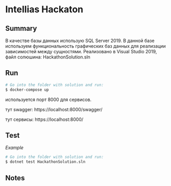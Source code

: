 # Intellias Hackaton

## Summary

<Put here description of your tech decisions>
В качестве базы данных использую SQL Server 2019. В данной базе используем функциональность графических баз данных для реализации зависимостей между сущностями.
Реализовано в Visual Studio 2019, файл солюшина: HackathonSolution.sln

## Run

<Put here steps to run your solution>

```bash
# Go into the folder with solution and run:
$ docker-compose up
```
используется порт 8000 для сервисов.

тут swagger: https://localhost:8000/swagger/

тут сервисы: https://localhost:8000/

## Test

<Put here steps to run your tests>

_Example_

```bash
# Go into the folder with solution and run:
$ dotnet test HackathonSolution.sln
```

## Notes

<Put here your notes if you have some>
